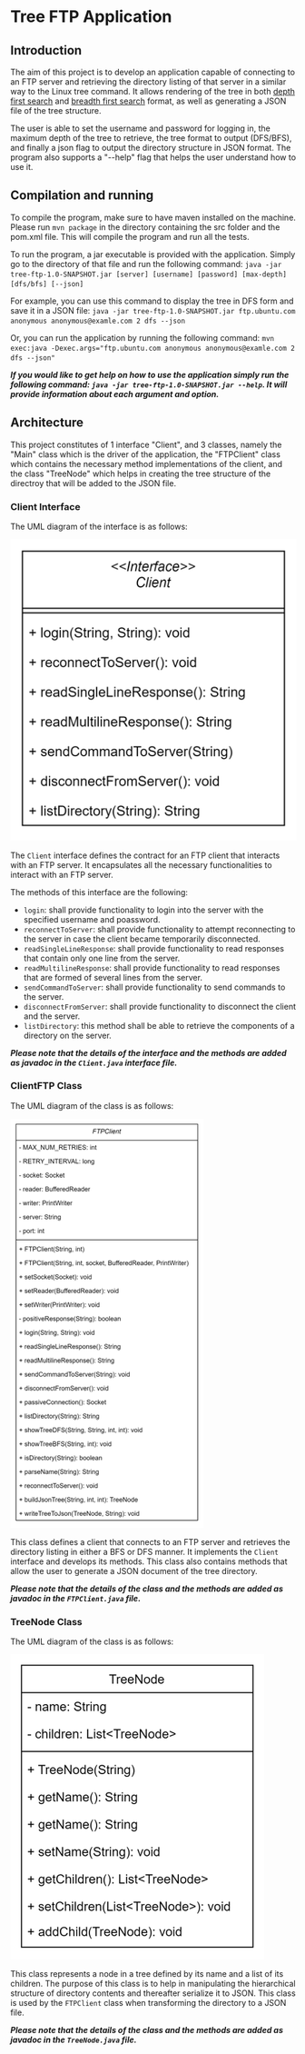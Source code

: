 # Tree FTP Application

## Introduction

The aim of this project is to develop an application capable of connecting to an FTP server and retrieving the directory listing of that server in a similar way to the Linux tree command. It allows rendering of the tree in both [depth first search](https://en.wikipedia.org/wiki/Depth-first_search) and [breadth first search](https://en.wikipedia.org/wiki/Breadth-first_search) format, as well as generating a JSON file of the tree structure.

The user is able to set the username and password for logging in, the maximum depth of the tree to retrieve, the tree format to output (DFS/BFS), and finally a json flag to output the directory structure in JSON format. The program also supports a "--help" flag that helps the user understand how to use it.

## Compilation and running

To compile the program, make sure to have maven installed on the machine. Please run `mvn package` in the directory containing the src folder and the pom.xml file. This will compile the program and run all the tests.

To run the program, a jar executable is provided with the application. Simply go to the directory of that file and run the following command:
`java -jar tree-ftp-1.0-SNAPSHOT.jar [server] [username] [password] [max-depth] [dfs/bfs] [--json]`

For example, you can use this command to display the tree in DFS form and save it in a JSON file:
`java -jar tree-ftp-1.0-SNAPSHOT.jar ftp.ubuntu.com anonymous anonymous@examle.com 2 dfs --json`

Or, you can run the application by running the following command:
`mvn exec:java -Dexec.args="ftp.ubuntu.com anonymous anonymous@examle.com 2 dfs --json"`

***If you would like to get help on how to use the application simply run the following command: 
`java -jar tree-ftp-1.0-SNAPSHOT.jar --help`. It will provide information about each argument and option.***

## Architecture

This project constitutes of 1 interface "Client", and 3 classes, namely the "Main" class which is the driver of the application, the "FTPClient" class which contains the necessary method implementations of the client, and the class "TreeNode" which helps in creating the tree structure of the directroy that will be added to the JSON file.

### Client Interface
The UML diagram of the interface is as follows:

![image](doc/ClientInterfaceUML.png)

The `Client` interface defines the contract for an FTP client that interacts with an FTP server. It encapsulates all the necessary functionalities to interact with an FTP server.

The methods of this interface are the following:
- `login`: shall provide functionality to login into the server with the specified username and poassword.
- `reconnectToServer`: shall provide functionality to attempt reconnecting to the server in case the client became temporarily disconnected.
- `readSingleLineResponse`: shall provide functionality to read responses that contain only one line from the server.
- `readMultilineResponse`: shall provide functionality to read responses that are formed of several lines from the server.
- `sendCommandToServer`: shall provide functionality to send commands to the server.
- `disconnectFromServer`: shall provide functionality to disconnect the client and the server.
- `listDirectory`: this method shall be able to retrieve the components of a directory on the server.

***Please note that the details of the interface and the methods are added as javadoc in the `Client.java` interface file.***

### ClientFTP Class
The UML diagram of the class is as follows:

![image](doc/FTPClientUML.png)

This class defines a client that connects to an FTP server and retrieves the directory listing in either a BFS or DFS manner. It implements the `Client` interface and develops its methods. This class also contains methods that allow the user to generate a JSON document of the tree directory.

***Please note that the details of the class and the methods are added as javadoc in the `FTPClient.java` file.***

### TreeNode Class

The UML diagram of the class is as follows:

![image](doc/TreeNodeUML.png)

This class represents a node in a tree defined by its name and a list of its children. The purpose of this class is to help in manipulating the hierarchical structure of directory contents and thereafter serialize it to JSON. This class is used by the `FTPClient` class when transforming the directory to a JSON file.

***Please note that the details of the class and the methods are added as javadoc in the `TreeNode.java` file.***